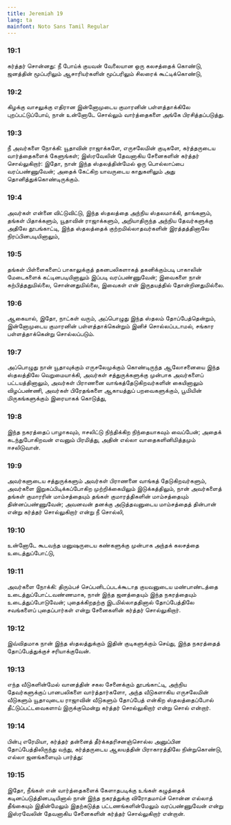 ```yaml
---
title: Jeremiah 19
lang: ta
mainfont: Noto Sans Tamil Regular
---
```


###  19:1

கர்த்தர் சொன்னது: நீ போய்க் குயவன் வேலையான ஒரு கலசத்தைக் கொண்டு, ஜனத்தின் மூப்பரிலும் ஆசாரியர்களின் மூப்பரிலும் சிலரைக் கூட்டிக்கொண்டு,

###  19:2

கிழக்கு வாசலுக்கு எதிரான இன்னோமுடைய குமாரனின் பள்ளத்தாக்கிலே புறப்பட்டுப்போய், நான் உன்னோடே சொல்லும் வார்த்தைகளை அங்கே பிரசித்தப்படுத்து.

###  19:3

நீ அவர்களை நோக்கி: யூதாவின் ராஜாக்களே, எருசலேமின் குடிகளே, கர்த்தருடைய வார்த்தைகளைக் கேளுங்கள்; இஸ்ரவேலின் தேவனாகிய சேனைகளின் கர்த்தர் சொல்லுகிறார்: இதோ, நான் இந்த ஸ்தலத்தின்மேல் ஒரு பொல்லாப்பை வரப்பண்ணுவேன்; அதைக் கேட்கிற யாவருடைய காதுகளிலும் அது தொனித்துக்கொண்டிருக்கும்.

###  19:4

அவர்கள் என்னை விட்டுவிட்டு, இந்த ஸ்தலத்தை அந்நிய ஸ்தலமாக்கி, தாங்களும், தங்கள் பிதாக்களும், யூதாவின் ராஜாக்களும், அறியாதிருந்த அந்நிய தேவர்களுக்கு அதிலே தூபங்காட்டி, இந்த ஸ்தலத்தைக் குற்றமில்லாதவர்களின் இரத்தத்தினாலே நிரப்பினபடியினாலும்,

###  19:5

தங்கள் பிள்ளைகளைப் பாகாலுக்குத் தகனபலிகளாகத் தகனிக்கும்படி பாகாலின் மேடைகளைக் கட்டினபடியினாலும் இப்படி வரப்பண்ணுவேன்; இவைகளை நான் கற்பித்ததுமில்லை, சொன்னதுமில்லை, இவைகள் என் இருதயத்தில் தோன்றினதுமில்லை.

###  19:6

ஆகையால், இதோ, நாட்கள் வரும், அப்பொழுது இந்த ஸ்தலம் தோப்பேத்தென்றும், இன்னோமுடைய குமாரனின் பள்ளத்தாக்கென்றும் இனிச் சொல்லப்படாமல், சங்கார பள்ளத்தாக்கென்று சொல்லப்படும்.

###  19:7

அப்பொழுது நான் யூதாவுக்கும் எருசலேமுக்கும் கொண்டிருந்த ஆலோசனையை இந்த ஸ்தலத்திலே வெறுமையாக்கி, அவர்கள் சத்துருக்களுக்கு முன்பாக அவர்களைப் பட்டயத்தினாலும், அவர்கள் பிராணனை வாங்கத்தேடுகிறவர்களின் கையினாலும் விழப்பண்ணி, அவர்கள் பிரேதங்களை ஆகாயத்துப் பறவைகளுக்கும், பூமியின் மிருகங்களுக்கும் இரையாகக் கொடுத்து,

###  19:8

இந்த நகரத்தைப் பாழாகவும், ஈசலிட்டு நிந்திக்கிற நிந்தையாகவும் வைப்பேன்; அதைக் கடந்துபோகிறவன் எவனும் பிரமித்து, அதின் எல்லா வாதைகளினிமித்தமும் ஈசலிடுவான்.

###  19:9

அவர்களுடைய சத்துருக்களும் அவர்கள் பிராணனை வாங்கத் தேடுகிறவர்களும், அவர்களை இறுகப்பிடிக்கப்போகிற முற்றிக்கையிலும் இடுக்கத்திலும், நான் அவர்களைத் தங்கள் குமாரரின் மாம்சத்தையும் தங்கள் குமாரத்திகளின் மாம்சத்தையும் தின்னப்பண்ணுவேன்; அவனவன் தனக்கு அடுத்தவனுடைய மாம்சத்தைத் தின்பான் என்று கர்த்தர் சொல்லுகிறார் என்று நீ சொல்லி,

###  19:10

உன்னோடே கூடவந்த மனுஷருடைய கண்களுக்கு முன்பாக அந்தக் கலசத்தை உடைத்துப்போட்டு,

###  19:11

அவர்களை நோக்கி: திரும்பச் செப்பனிடப்படக்கூடாத குயவனுடைய மண்பாண்டத்தை உடைத்துப்போட்டவண்ணமாக, நான் இந்த ஜனத்தையும் இந்த நகரத்தையும் உடைத்துப்போடுவேன்; புதைக்கிறதற்கு இடமில்லாததினால் தோப்பேத்திலே சவங்களைப் புதைப்பார்கள் என்று சேனைகளின் கர்த்தர் சொல்லுகிறார்.

###  19:12

இவ்விதமாக நான் இந்த ஸ்தலத்துக்கும் இதின் குடிகளுக்கும் செய்து, இந்த நகரத்தைத் தோப்பேத்துக்குச் சரியாக்குவேன்.

###  19:13

எந்த வீடுகளின்மேல் வானத்தின் சகல சேனைக்கும் தூபங்காட்டி, அந்நிய தேவர்களுக்குப் பானபலிகளை வார்த்தார்களோ, அந்த வீடுகளாகிய எருசலேமின் வீடுகளும் யூதாவுடைய ராஜாவின் வீடுகளும் தோப்பேத் என்கிற ஸ்தலத்தைப்போல் தீட்டுப்பட்டவைகளாய் இருக்குமென்று கர்த்தர் சொல்லுகிறார் என்று சொல் என்றார்.

###  19:14

பின்பு எரேமியா, கர்த்தர் தன்னைத் தீர்க்கதரிசனஞ்சொல்ல அனுப்பின தோப்பேத்திலிருந்து வந்து, கர்த்தருடைய ஆலயத்தின் பிராகாரத்திலே நின்றுகொண்டு, எல்லா ஜனங்களையும் பார்த்து:

###  19:15

இதோ, நீங்கள் என் வார்த்தைகளைக் கேளாதபடிக்கு உங்கள் கழுத்தைக் கடினப்படுத்தினபடியினால் நான் இந்த நகரத்துக்கு விரோதமாய்ச் சொன்ன எல்லாத் தீங்கையும் இதின்மேலும் இதற்கடுத்த பட்டணங்களின்மேலும் வரப்பண்ணுவேன் என்று இஸ்ரவேலின் தேவனாகிய சேனைகளின் கர்த்தர் சொல்லுகிறார் என்றான்.

